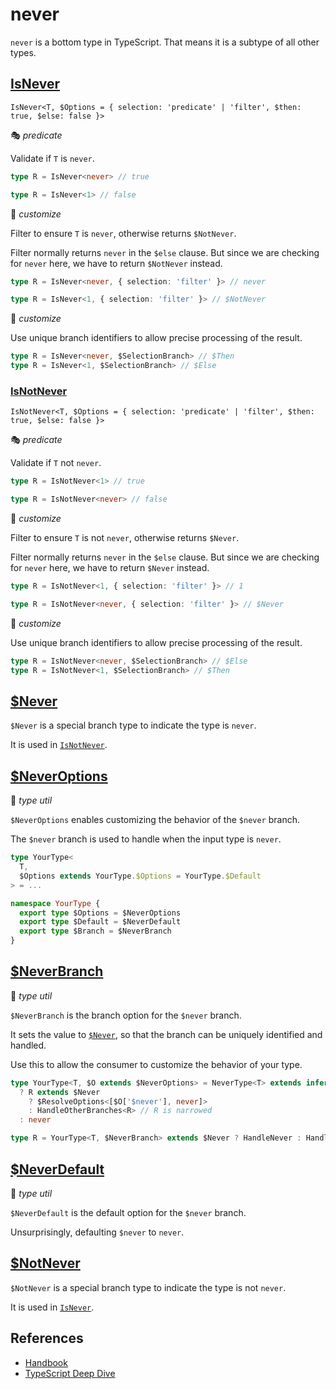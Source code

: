 # never

`never` is a bottom type in TypeScript.
That means it is a subtype of all other types.

## [IsNever](./is_never.ts)

`IsNever<T, $Options = { selection: 'predicate' | 'filter', $then: true, $else: false }>`

🎭 *predicate*

Validate if `T` is `never`.

```ts
type R = IsNever<never> // true

type R = IsNever<1> // false
```

🔢 *customize*

Filter to ensure `T` is `never`, otherwise returns `$NotNever`.

Filter normally returns `never` in the `$else` clause.
But since we are checking for `never` here,
we have to return `$NotNever` instead.

```ts
type R = IsNever<never, { selection: 'filter' }> // never

type R = IsNever<1, { selection: 'filter' }> // $NotNever
```

🔢 *customize*

Use unique branch identifiers to allow precise processing of the result.

```ts
type R = IsNever<never, $SelectionBranch> // $Then
type R = IsNever<1, $SelectionBranch> // $Else
```

### [IsNotNever](./is_not_never.ts)

`IsNotNever<T, $Options = { selection: 'predicate' | 'filter', $then: true, $else: false }>`

🎭 *predicate*

Validate if `T` not `never`.

```ts
type R = IsNotNever<1> // true

type R = IsNotNever<never> // false
```

🔢 *customize*

Filter to ensure `T` is not `never`, otherwise returns `$Never`.

Filter normally returns `never` in the `$else` clause.
But since we are checking for `never` here,
we have to return `$Never` instead.

```ts
type R = IsNotNever<1, { selection: 'filter' }> // 1

type R = IsNotNever<never, { selection: 'filter' }> // $Never
```

🔢 *customize*

Use unique branch identifiers to allow precise processing of the result.

```ts
type R = IsNotNever<never, $SelectionBranch> // $Else
type R = IsNotNever<1, $SelectionBranch> // $Then
```

## [$Never](./never.ts)

`$Never` is a special branch type to indicate the type is `never`.

It is used in [`IsNotNever`](#isnotnever).

## [$NeverOptions](./never.ts)

🧰 *type util*

`$NeverOptions` enables customizing the behavior of the `$never` branch.

The `$never` branch is used to handle when the input type is `never`.

```ts
type YourType<
  T,
  $Options extends YourType.$Options = YourType.$Default
> = ...

namespace YourType {
  export type $Options = $NeverOptions
  export type $Default = $NeverDefault
  export type $Branch = $NeverBranch
}
```

## [$NeverBranch](./never.ts)

🧰 *type util*

`$NeverBranch` is the branch option for the `$never` branch.

It sets the value to [`$Never`](#never-1),
so that the branch can be uniquely identified and handled.

Use this to allow the consumer to customize the behavior of your type.

```ts
type YourType<T, $O extends $NeverOptions> = NeverType<T> extends infer R
  ? R extends $Never
    ? $ResolveOptions<[$O['$never'], never]>
    : HandleOtherBranches<R> // R is narrowed
  : never

type R = YourType<T, $NeverBranch> extends $Never ? HandleNever : HandleOthers
```

## [$NeverDefault](./never.ts)

🧰 *type util*

`$NeverDefault` is the default option for the `$never` branch.

Unsurprisingly, defaulting `$never` to `never`.

## [$NotNever](./never.ts)

`$NotNever` is a special branch type to indicate the type is not `never`.

It is used in [`IsNever`](#isnever).

## References

- [Handbook]
- [TypeScript Deep Dive][deep_dive]

[deep_dive]: https://basarat.gitbook.io/typescript/type-system/never
[handbook]: https://www.typescriptlang.org/docs/handbook/2/functions.html#never
